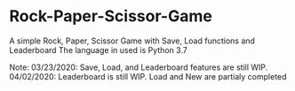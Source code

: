 # Rock-Paper-Scissor-Game
A simple Rock, Paper, Scissor Game with Save, Load functions and Leaderboard
The language in used is Python 3.7

Note:
03/23/2020: Save, Load, and Leaderboard features are still WIP.
04/02/2020: Leaderboard is still WIP. Load and New are partialy completed
